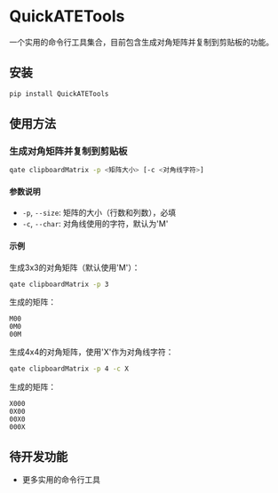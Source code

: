 # QuickATETools

一个实用的命令行工具集合，目前包含生成对角矩阵并复制到剪贴板的功能。

## 安装

```bash
pip install QuickATETools
```

## 使用方法

### 生成对角矩阵并复制到剪贴板

```bash
qate clipboardMatrix -p <矩阵大小> [-c <对角线字符>]
```

#### 参数说明
- `-p`, `--size`: 矩阵的大小（行数和列数），必填
- `-c`, `--char`: 对角线使用的字符，默认为'M'

#### 示例

生成3x3的对角矩阵（默认使用'M'）：
```bash
qate clipboardMatrix -p 3
```

生成的矩阵：
```
M00
0M0
00M
```

生成4x4的对角矩阵，使用'X'作为对角线字符：
```bash
qate clipboardMatrix -p 4 -c X
```

生成的矩阵：
```
X000
0X00
00X0
000X
```

## 待开发功能
- 更多实用的命令行工具